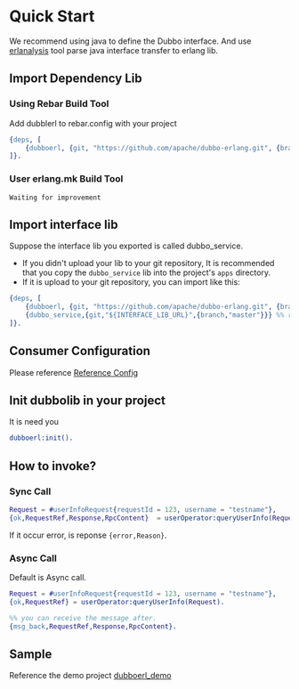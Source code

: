 # Quick Start

We recommend using java to define the Dubbo interface. And use [erlanalysis](https://github.com/apache/dubbo-erlang/tree/master/tools/erlanalysis) 
tool parse java interface transfer to erlang lib.

## Import Dependency Lib


### Using Rebar Build Tool
Add dubblerl to rebar.config with your project
```erlang
{deps, [
    {dubboerl, {git, "https://github.com/apache/dubbo-erlang.git", {branch, "master"}}}
]}.
```

### User erlang.mk Build Tool
`Waiting for improvement`

## Import interface lib
Suppose the interface lib you exported is called dubbo_service.   
* If you didn't upload your lib to your git repository, It is recommended that you copy the `dubbo_service` lib 
into the project's `apps` directory.  
* If it is upload to your git repository, you can import like this:
```erlang
{deps, [
    {dubboerl, {git, "https://github.com/apache/dubbo-erlang.git", {branch, "master"}}},
    {dubbo_service,{git,"${INTERFACE_LIB_URL}",{branch,"master"}}} %% replace ${INTERFACE_LIB_URL} with your lib git repos url
]}.
```

## Consumer Configuration
Please reference [Reference Config](./reference.md)

## Init dubbolib in your project
It is need you 
```erlang
dubboerl:init().
```

## How to invoke?

### Sync Call
```erlang
Request = #userInfoRequest{requestId = 123, username = "testname"},
{ok,RequestRef,Response,RpcContent}  = userOperator:queryUserInfo(Request,#{sync=> true}).
```
If it occur error, is reponse `{error,Reason}`. 

### Async Call

Default is Async call.
```erlang
Request = #userInfoRequest{requestId = 123, username = "testname"},
{ok,RequestRef} = userOperator:queryUserInfo(Request).

%% you can receive the message after.
{msg_back,RequestRef,Response,RpcContent}.
```

## Sample
Reference the demo project [dubboerl_demo](https://github.com/apache/dubbo-erlang/tree/master/samples)